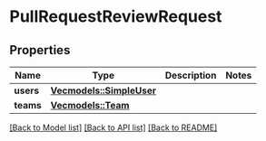 # PullRequestReviewRequest

## Properties

Name | Type | Description | Notes
------------ | ------------- | ------------- | -------------
**users** | [**Vec<models::SimpleUser>**](simple-user.md) |  | 
**teams** | [**Vec<models::Team>**](team.md) |  | 

[[Back to Model list]](../README.md#documentation-for-models) [[Back to API list]](../README.md#documentation-for-api-endpoints) [[Back to README]](../README.md)


